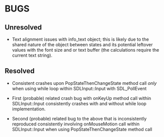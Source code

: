 BUGS
====

Unresolved
----------

* Text alignment issues with info_text object; this is likely due to the shared
nature of the object between states and its potential leftover values with the
font size and or text buffer (the calculations require the current text string).

Resolved
--------

* Consistent crashes upon PopStateThenChangeState method call *only* when using
while loop within SDLInput::Input with SDL_PollEvent

* First (probable) related crash bug with onKeyUp method call within SDLInput::Input
consistently crashes with and without while loop implementation.

* Second (probable) related bug to the above that is inconsistently reproduced
consistently involving onMouseMotion call within SDLInput::Input when using
PopStateThenChangeState method call
